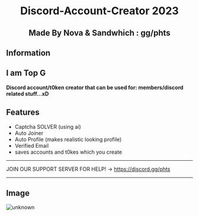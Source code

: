 <h1 align="center"> Discord-Account-Creator 2023 </h1>

<h2 align="center">Made By Nova & Sandwhich : gg/phts </h2>

## Information
I am Top G
---

**Discord account/t0ken creator that can be used for: members/discord related stuff...xD**

## Features
- Captcha SOLVER (using ai)
- Auto Joiner
- Auto Profile (makes realistic looking profile)
- Verified Email
- saves accounts and t0kes which you create

---

JOIN OUR SUPPORT SERVER FOR HELP! -> https://discord.gg/phts

---

## Image
> 


![unknown](https://i.vgy.me/mCuGGl.png)
